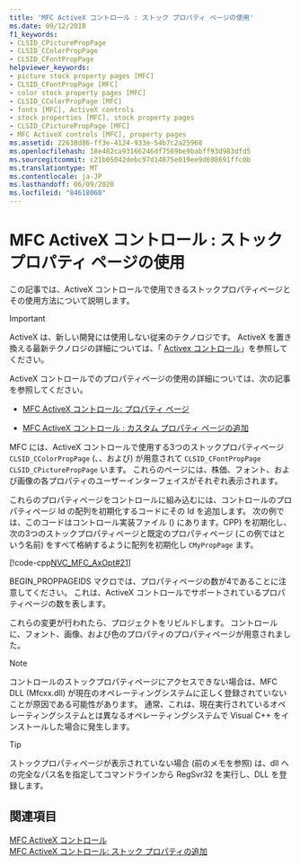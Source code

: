 ```yaml
---
title: 'MFC ActiveX コントロール : ストック プロパティ ページの使用'
ms.date: 09/12/2018
f1_keywords:
- CLSID_CPicturePropPage
- CLSID_CColorPropPage
- CLSID_CFontPropPage
helpviewer_keywords:
- picture stock property pages [MFC]
- CLSID_CFontPropPage [MFC]
- color stock property pages [MFC]
- CLSID_CColorPropPage [MFC]
- fonts [MFC], ActiveX controls
- stock properties [MFC], stock property pages
- CLSID_CPicturePropPage [MFC]
- MFC ActiveX controls [MFC], property pages
ms.assetid: 22638d86-ff3e-4124-933e-54b7c2a25968
ms.openlocfilehash: 18e482ca93166246df7569be9babff93d983dfd5
ms.sourcegitcommit: c21b05042debc97d14875e019ee9d698691ffc0b
ms.translationtype: MT
ms.contentlocale: ja-JP
ms.lasthandoff: 06/09/2020
ms.locfileid: "84618060"
---
```

# <a name="mfc-activex-controls-using-stock-property-pages"></a>MFC ActiveX コントロール : ストック プロパティ ページの使用

この記事では、ActiveX コントロールで使用できるストックプロパティページとその使用方法について説明します。

>[!IMPORTANT]
> ActiveX は、新しい開発には使用しない従来のテクノロジです。 ActiveX を置き換える最新テクノロジの詳細については、「 [Activex コントロール](activex-controls.md)」を参照してください。

ActiveX コントロールでのプロパティページの使用の詳細については、次の記事を参照してください。

- [MFC ActiveX コントロール: プロパティ ページ](mfc-activex-controls-property-pages.md)

- [MFC ActiveX コントロール : カスタム プロパティ ページの追加](mfc-activex-controls-adding-another-custom-property-page.md)

MFC には、ActiveX コントロールで使用する3つのストックプロパティページ `CLSID_CColorPropPage` (、、および) が用意されて `CLSID_CFontPropPage` `CLSID_CPicturePropPage` います。 これらのページには、株価、フォント、および画像の各プロパティのユーザーインターフェイスがそれぞれ表示されます。

これらのプロパティページをコントロールに組み込むには、コントロールのプロパティページ Id の配列を初期化するコードにその Id を追加します。 次の例では、このコードはコントロール実装ファイル () にあります。CPP) を初期化し、次の3つのストックプロパティページと既定のプロパティページ (この例ではという名前) をすべて格納するように配列を初期化し `CMyPropPage` ます。

[!code-cpp[NVC_MFC_AxOpt#21](codesnippet/cpp/mfc-activex-controls-using-stock-property-pages_1.cpp)]

BEGIN_PROPPAGEIDS マクロでは、プロパティページの数が4であることに注意してください。 これは、ActiveX コントロールでサポートされているプロパティページの数を表します。

これらの変更が行われたら、プロジェクトをリビルドします。 コントロールに、フォント、画像、および色のプロパティのプロパティページが用意されました。

> [!NOTE]
> コントロールのストックプロパティページにアクセスできない場合は、MFC DLL (Mfcxx.dll) が現在のオペレーティングシステムに正しく登録されていないことが原因である可能性があります。 通常、これは、現在実行されているオペレーティングシステムとは異なるオペレーティングシステムで Visual C++ をインストールした場合に発生します。

> [!TIP]
> ストックプロパティページが表示されていない場合 (前のメモを参照) は、dll への完全なパス名を指定してコマンドラインから RegSvr32 を実行し、DLL を登録します。

## <a name="see-also"></a>関連項目

[MFC ActiveX コントロール](mfc-activex-controls.md)<br/>
[MFC ActiveX コントロール: ストック プロパティの追加](mfc-activex-controls-adding-stock-properties.md)
